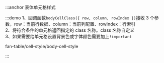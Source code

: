 :::anchor 表体单元格样式

:::demo 1、回调函数`bodyCellClass({ row, column, rowIndex })`接收 3 个参数，row：当前行数据、column：当前列配置、rowIndex：行索引<br>2、将符合条件的单元格返回指定的 class 名称。class 名称自定义<br>3、如果需要给单元格设置背景色或字体颜色需要加上`!important`

fan-table/cell-style/body-cell-style

:::
